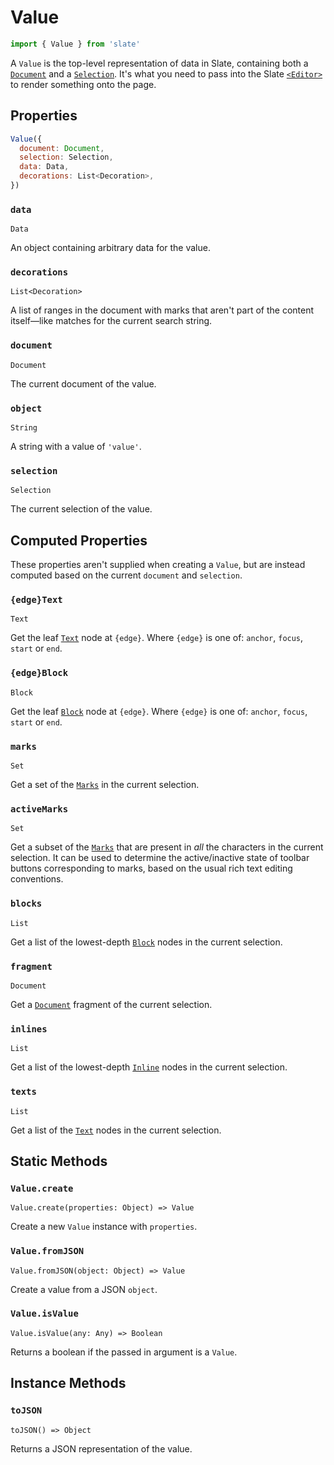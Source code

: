 # Value

```javascript
import { Value } from 'slate'
```

A `Value` is the top-level representation of data in Slate, containing both a [`Document`](document.md) and a [`Selection`](selection.md). It's what you need to pass into the Slate [`<Editor>`](../slate-react/editor.md) to render something onto the page.

## Properties

```javascript
Value({
  document: Document,
  selection: Selection,
  data: Data,
  decorations: List<Decoration>,
})
```

### `data`

`Data`

An object containing arbitrary data for the value.

### `decorations`

`List<Decoration>`

A list of ranges in the document with marks that aren't part of the content itself—like matches for the current search string.

### `document`

`Document`

The current document of the value.

### `object`

`String`

A string with a value of `'value'`.

### `selection`

`Selection`

The current selection of the value.

## Computed Properties

These properties aren't supplied when creating a `Value`, but are instead computed based on the current `document` and `selection`.

### `{edge}Text`

`Text`

Get the leaf [`Text`](text.md) node at `{edge}`. Where `{edge}` is one of: `anchor`, `focus`, `start` or `end`.

### `{edge}Block`

`Block`

Get the leaf [`Block`](block.md) node at `{edge}`. Where `{edge}` is one of: `anchor`, `focus`, `start` or `end`.

### `marks`

`Set`

Get a set of the [`Marks`](mark.md) in the current selection.

### `activeMarks`

`Set`

Get a subset of the [`Marks`](mark.md) that are present in _all_ the characters in the current selection. It can be used to determine the active/inactive state of toolbar buttons corresponding to marks, based on the usual rich text editing conventions.

### `blocks`

`List`

Get a list of the lowest-depth [`Block`](block.md) nodes in the current selection.

### `fragment`

`Document`

Get a [`Document`](document.md) fragment of the current selection.

### `inlines`

`List`

Get a list of the lowest-depth [`Inline`](inline.md) nodes in the current selection.

### `texts`

`List`

Get a list of the [`Text`](text.md) nodes in the current selection.

## Static Methods

### `Value.create`

`Value.create(properties: Object) => Value`

Create a new `Value` instance with `properties`.

### `Value.fromJSON`

`Value.fromJSON(object: Object) => Value`

Create a value from a JSON `object`.

### `Value.isValue`

`Value.isValue(any: Any) => Boolean`

Returns a boolean if the passed in argument is a `Value`.

## Instance Methods

### `toJSON`

`toJSON() => Object`

Returns a JSON representation of the value.

